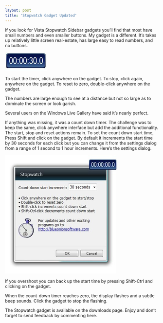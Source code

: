 ```yaml
---
layout: post
title: 'Stopwatch Gadget Updated'
---
```

If you look for Vista Stopwatch Sidebar gadgets you’ll find that most have small numbers and even smaller buttons. My gadget is a different. It’s takes up relatively little screen real-estate, has large easy to read numbers, and no buttons.

![stopwatch](/cdn/images/blog/StopwatchGadgetUpdated_12215/stopwatch.jpg)

To start the timer, click anywhere on the gadget. To stop, click again, anywhere on the gadget. To reset to zero, double-click anywhere on the gadget.

The numbers are large enough to see at a distance but not so large as to dominate the screen or look garish.

Several users on the Windows Live Gallery have said it’s nearly perfect.

If anything was missing, it was a count down timer. The challenge was to keep the same, click anywhere interface but add the additional functionality. The start, stop and reset actions remain. To set the count down start time, Press Shift and click on the gadget. By default it increments the start time by 30 seconds for each click but you can change it from the settings dialog from a range of 1 second to 1 hour increments. Here’s the settings dialog.

![stopwatch1](/cdn/images/blog/StopwatchGadgetUpdated_12215/stopwatch1.jpg)

If you overshoot you can back up the start time by pressing Shift-Ctrl and clicking on the gadget.

When the count-down timer reaches zero, the display flashes and a subtle beep sounds. Click the gadget to stop the flashing.

The Stopwatch gadget is available on the downloads page. Enjoy and don’t forget to send feedback by commenting here.
